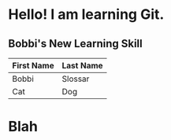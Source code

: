 # Hello! I am learning Git.

## Bobbi's New Learning Skill

|First Name | Last Name |
| --------- | -----------|
|Bobbi | Slossar|
|Cat | Dog|

# Blah
